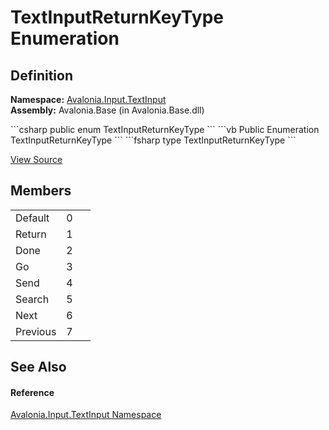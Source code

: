 # TextInputReturnKeyType Enumeration




## Definition
**Namespace:** <a href="N_Avalonia_Input_TextInput">Avalonia.Input.TextInput</a>  
**Assembly:** Avalonia.Base (in Avalonia.Base.dll)

<Tabs groupId="api-code-preview">
<TabItem value="csharp" label="C#">
```csharp
public enum TextInputReturnKeyType
```
</TabItem>
<TabItem value="vb" label="VB">
```vb
Public Enumeration TextInputReturnKeyType
```
</TabItem>
<TabItem value="fsharp" label="F#">
```fsharp
type TextInputReturnKeyType
```
</TabItem>
</Tabs>



<a href="https://github.com/AvaloniaUI/Avalonia/tree/master/src/Avalonia.Base/Input/TextInput/TextInputReturnKeyType.cs" title="View the source code">View Source</a>



## Members
<table>
<tr>
<td>Default</td>
<td>0</td>
<td> </td>
</tr>
<tr>
<td>Return</td>
<td>1</td>
<td> </td>
</tr>
<tr>
<td>Done</td>
<td>2</td>
<td> </td>
</tr>
<tr>
<td>Go</td>
<td>3</td>
<td> </td>
</tr>
<tr>
<td>Send</td>
<td>4</td>
<td> </td>
</tr>
<tr>
<td>Search</td>
<td>5</td>
<td> </td>
</tr>
<tr>
<td>Next</td>
<td>6</td>
<td> </td>
</tr>
<tr>
<td>Previous</td>
<td>7</td>
<td> </td>
</tr>
</table>

## See Also


#### Reference
<a href="N_Avalonia_Input_TextInput">Avalonia.Input.TextInput Namespace</a>  

